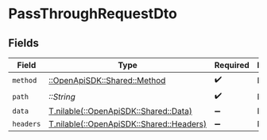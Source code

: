 # PassThroughRequestDto


## Fields

| Field                                                                      | Type                                                                       | Required                                                                   | Description                                                                |
| -------------------------------------------------------------------------- | -------------------------------------------------------------------------- | -------------------------------------------------------------------------- | -------------------------------------------------------------------------- |
| `method`                                                                   | [::OpenApiSDK::Shared::Method](../../models/shared/method.md)              | :heavy_check_mark:                                                         | N/A                                                                        |
| `path`                                                                     | *::String*                                                                 | :heavy_check_mark:                                                         | N/A                                                                        |
| `data`                                                                     | [T.nilable(::OpenApiSDK::Shared::Data)](../../models/shared/data.md)       | :heavy_minus_sign:                                                         | N/A                                                                        |
| `headers`                                                                  | [T.nilable(::OpenApiSDK::Shared::Headers)](../../models/shared/headers.md) | :heavy_minus_sign:                                                         | N/A                                                                        |